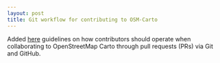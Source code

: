 ```yaml
---
layout: post
title: Git workflow for contributing to OSM-Carto
---
```


Added [here](git-workflow) guidelines on how contributors should operate when collaborating to OpenStreetMap Carto through pull requests (PRs) via Git and GitHub.